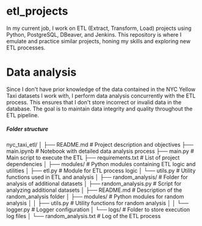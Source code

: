 # etl_projects
In my current job, I work on ETL (Extract, Transform, Load) projects using Python, PostgreSQL, DBeaver, and Jenkins. This repository is where I emulate and practice similar projects, honing my skills and exploring new ETL processes.

# Data analysis
Since I don't have prior knowledge of the data contained in the NYC Yellow Taxi datasets I work with, I perform data analysis concurrently with the ETL process. This ensures that I don't store incorrect or invalid data in the database. The goal is to maintain data integrity and quality throughout the ETL pipeline.

##### Folder structure

nyc_taxi_etl/
│
├── README.md                # Project description and objectives
├── main.ipynb               # Notebook with detailed data analysis process
├── main.py                  # Main script to execute the ETL
├── requirements.txt         # List of project dependencies
│
├── modules/                 # Python modules containing ETL logic and utilities
│   ├── etl.py               # Module for ETL process logic
│   └── utils.py             # Utility functions used in ETL and analysis
│
├── random_analysis/         # Folder for analysis of additional datasets
│   ├── random_analysis.py   # Script for analyzing additional datasets
│   ├── README.md            # Description of the random_analysis folder
│   ├── modules/             # Python modules for random analysis
│   │   ├── utils.py         # Utility functions for random analysis
│   │   └── logger.py        # Logger configuration
│   └── logs/                # Folder to store execution log files
│       └── random_analysis.txt  # Log of the ETL process